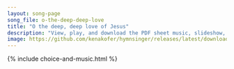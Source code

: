 ```yaml
---
layout: song-page
song_file: o-the-deep-deep-love
title: "O the deep, deep love of Jesus"
description: "View, play, and download the PDF sheet music, slideshow, and audio. Lyrics: O the deep, deep love of Jesus! Vast, unmeasured, boundless, free! Rolling as a mighty ocean in its fullness over me!  Underneath me, all aroundme, is... english christian 4part chords"
image: https://github.com/kenakofer/hymnsinger/releases/latest/download/o-the-deep-deep-love-trad.png
---
```


{% include choice-and-music.html %}
